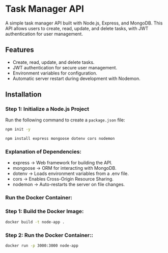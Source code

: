 # Task Manager API

A simple task manager API built with Node.js, Express, and MongoDB. This API allows users to create, read, update, and delete tasks, with JWT authentication for user management.

## Features
- Create, read, update, and delete tasks.
- JWT authentication for secure user management.
- Environment variables for configuration.
- Automatic server restart during development with Nodemon.


## Installation

### Step 1: Initialize a Node.js Project
Run the following command to create a `package.json` file:
```bash
npm init -y

npm install express mongoose dotenv cors nodemon
```
### Explanation of Dependencies:
- express → Web framework for building the API.
- mongoose → ORM for interacting with MongoDB.
- dotenv → Loads environment variables from a .env file.
- cors → Enables Cross-Origin Resource Sharing.
- nodemon → Auto-restarts the server on file changes.

### Run the Docker Container:
### Step 1: Build the Docker Image:
```bash
docker build -t node-app .
```
### Step 2: Run the Docker Container::
```bash
docker run -p 3000:3000 node-app
```